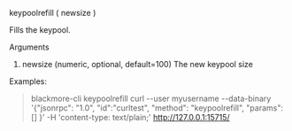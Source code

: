 keypoolrefill ( newsize )

Fills the keypool.

Arguments
1. newsize     (numeric, optional, default=100) The new keypool size

Examples:
> blackmore-cli keypoolrefill 
> curl --user myusername --data-binary '{"jsonrpc": "1.0", "id":"curltest", "method": "keypoolrefill", "params": [] }' -H 'content-type: text/plain;' http://127.0.0.1:15715/

